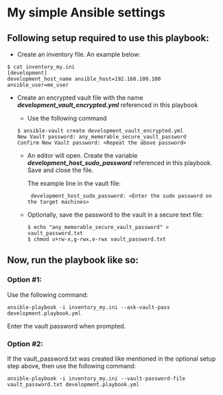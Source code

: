 # My simple Ansible settings

## Following setup required to use this playbook:

- Create an inventory file. An example below:
```
$ cat inventory_my.ini
[development]
development_host_name ansible_host=192.168.100.100 ansible_user=me_user
```

- Create an encrypted vault file with the name _**development_vault_encrypted.yml**_ referenced in this playbook
  - Use the following command
  
   ```
   $ ansible-vault create development_vault_encrypted.yml 
   New Vault password: any_memorable_secure_vault_password
   Confirm New Vault password: <Repeat the above password>
   ```

  - An editor will open. Create the variable _**development_host_sudo_password**_ referenced in this playbook. Save and close the file.

     The example line in the vault file:
     ```
      development_host_sudo_password: <Enter the sudo password on the target machines>
     ```

  - Optionally, save the password to the vault in a secure text file:
      ```
      $ echo "any_memorable_secure_vault_password" > vault_password.txt
      $ chmod u+rw-x,g-rwx,o-rwx vault_password.txt
      ```

## Now, run the playbook like so:

### Option #1:
Use the following command:

   ```
   ansible-playbook -i inventory_my.ini --ask-vault-pass development.playbook.yml 
   ```
   Enter the vault password when prompted.


### Option #2:
If the vault_password.txt was created like mentioned in the optional setup step above, then use the following command:
```
ansible-playbook -i inventory_my.ini --vault-password-file vault_password.txt development.playbook.yml 
```


